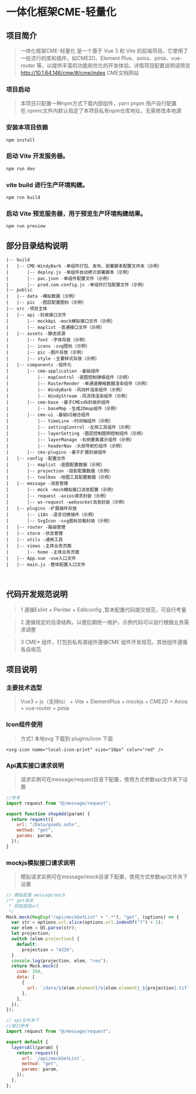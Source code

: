 # 一体化框架CME-轻量化

## 项目简介

> 一体化框架CME-轻量化 是一个基于 Vue 3 和 Vite 的前端项目。它使用了一些流行的库和插件，如CME2D、Element Plus、axios、pinia、vue-router 等，以提供丰富的功能和优化的开发体验。详情项目配置说明请预览 http://10.1.64.146/cme/#/cme/index CME文档网站

### 项目启动

> 本项目只配置一种npm方式下载内部组件，yarn pnpm 用户自行配置
> 在.npmrc文件内默认指定了本项目私有npm仓库地址，无需修改本地源



### 安装本项目依赖

```sh
npm install
```

### 启动 Vite 开发服务器。

```sh
npm run dev
```

### vite build 进行生产环境构建。

```sh
npm run build
```

### 启动 Vite 预览服务器，用于预览生产环境构建结果。

```sh
npm run preview
```


## 部分目录结构说明

```
|-- build
|   |-- CME-WindyBarb -单组件打包、发布、部署脚本配置文件夹（示例）
|       |-- deploy.js -单组件自动拷贝部署脚本（示例）
|       |-- pac.json -单组件配置文件（示例）
|       |-- prod.com.config.js -单组件打包配置文件（示例）
|-- public
|   |-- data -模拟数据（示例）
|   |-- pic  -图层配置图标（示例）
|-- src -项目主体
|   |-- api -封装接口文件
|       |-- mockApi -mock模拟接口文件（示例）
|       |-- maplist -普通接口文件（示例）
|   |-- assets -静态资源
|       |-- font -字体存放（示例）
|       |-- icons -svg图标（示例）
|       |-- pic -图片存放（示例）
|       |-- style -主要样式存放（示例）
|   |-- components -组件化
|       |-- cme-application -基础组件
|           |-- mapControl -底图控制弹框组件（示例）
|           |-- RasterRender -单通道栅格数据渲染组件（示例）
|           |-- WindyBarb -风向杆渲染组件（示例）
|           |-- WindyStream -风流场渲染组件（示例）
|       |-- cme-base -基于CMEsdk封装的组件
|           |-- baseMap -生成2Dmap组件（示例）
|       |-- cme-ui -基础UI融合组件
|           |-- timeLine -时间轴组件（示例）
|           |-- settingControl -左侧工具组件（示例）
|           |-- layerSetting -图层控制图例控制组件（示例）
|           |-- layerManage -右侧要素展示组件（示例）
|           |-- headerNav -头部导航栏组件（示例）
|       |-- cms-plugins -基于扩展封装组件
|   |-- config -配置文件
|       |-- maplist -底图配置数据（示例）
|       |-- projection -投影配置数据（示例）
|       |-- toolbox -地图工具配置数据（示例）
|   |-- message -消息管理
|       |-- mock -mock模拟接口消息配置（示例）
|       |-- request -axios请求封装（示例）
|       |-- ws-request -websocket消息封装（示例）
|   |-- plugins -扩展插件存放
|       |-- i18n -语言切换插件（示例）
|       |-- SvgIcon -svg图标加载封装（示例）
|   |-- router -路由管理
|   |-- store -状态管理
|   |-- utils -通用工具
|   |-- views -主体业务页面
|       |-- home -主体业务页面
|   |-- App.vue -vue入口文件
|   |-- main.js -整体配置入口文件



```

## 代码开发规范说明

> 1 遵循Eslint + Periiter + Editconfig ,暂未配置代码提交规范，可自行考量

> 2 遵循规定的目录结构，以便后期统一维护，示例代码可以自行根据业务需求调整

> 3 CME\* 组件，打包到私有源组件遵循CME 组件开发规范，其他组件遵循各自规范

## 项目说明

### 主要技术选型

> Vue3 + js（支持ts） + Vite + ElementPlus + mockjs + CME2D + Axios + vue-router + pinia

### Icon组件使用

> 方式1 本地svg 下载到 plugins/icon 下面

```angular2html
<svg-icon name="local-icon-print" size="18px" color="red" />
```

### Api真实接口请求说明

> 请求实例可在message/request目录下配置，使用方式参数api文件夹下设置

```js
//参考
import request from "@/message/request";

export function shopAdd(param) {
  return request({
    url: "/Data/goods.ashx",
    method: "get",
    params: param,
  });
}
```

### mockjs模拟接口请求说明

> 模拟请求实例可在message/mock目录下配置，使用方式参数api文件夹下设置

```js
// 模拟配置 message/mock
/** get请求
 * 获取图层url
 */
Mock.mock(RegExp("/api/mockGetList" + ".*"), "get", (options) => {
  var str = options.url.slice(options.url.indexOf("?") + 1);
  var elem = QS.parse(str);
  let projection;
  switch (elem.projection) {
    default:
      projection = "4326";
  }
  console.log(projection, elem, "res");
  return Mock.mock({
    code: 200,
    data: [
      {
        url: `/data/${elem.element}/${elem.element}_${projection}.tif`,
      },
    ],
  });
});

// api文件夹下
//接口参考
import request from "@/message/request";

export default {
  layersAll(param) {
    return request({
      url: `/api/mockGetList`,
      method: "get",
      params: param,
    });
  },
};
```
